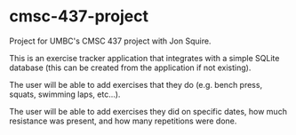 # cmsc-437-project
Project for UMBC's CMSC 437 project with Jon Squire.

This is an exercise tracker application that integrates with a simple SQLite database (this can be created from the application if not existing).

The user will be able to add exercises that they do (e.g. bench press, squats, swimming laps, etc...).

The user will be able to add exercises they did on specific dates, how much resistance was present, and how many repetitions were done. 


